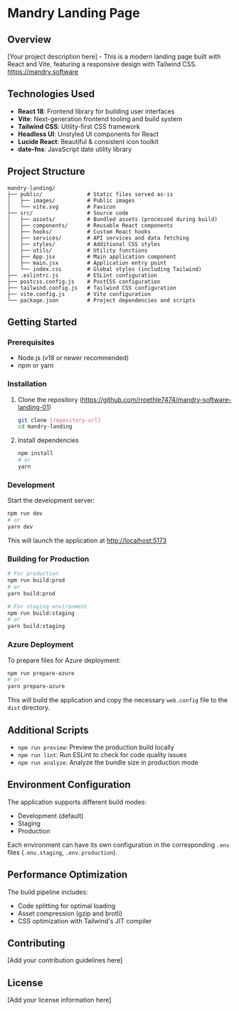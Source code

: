 # Mandry Landing Page

## Overview
[Your project description here] - This is a modern landing page built with React and Vite, featuring a responsive design with Tailwind CSS.
https://mandry.software

## Technologies Used

- **React 18**: Frontend library for building user interfaces
- **Vite**: Next-generation frontend tooling and build system
- **Tailwind CSS**: Utility-first CSS framework
- **Headless UI**: Unstyled UI components for React
- **Lucide React**: Beautiful & consistent icon toolkit
- **date-fns**: JavaScript date utility library

## Project Structure

```
mandry-landing/
├── public/              # Static files served as-is
│   ├── images/          # Public images
│   └── vite.svg         # Favicon
├── src/                 # Source code
│   ├── assets/          # Bundled assets (processed during build)
│   ├── components/      # Reusable React components
│   ├── hooks/           # Custom React hooks
│   ├── services/        # API services and data fetching
│   ├── styles/          # Additional CSS styles
│   ├── utils/           # Utility functions
│   ├── App.jsx          # Main application component
│   ├── main.jsx         # Application entry point
│   └── index.css        # Global styles (including Tailwind)
├── .eslintrc.js         # ESLint configuration
├── postcss.config.js    # PostCSS configuration
├── tailwind.config.js   # Tailwind CSS configuration
├── vite.config.js       # Vite configuration
└── package.json         # Project dependencies and scripts
```

## Getting Started

### Prerequisites

- Node.js (v18 or newer recommended)
- npm or yarn

### Installation

1. Clone the repository (https://github.com/rroethle7474/mandry-software-landing-01)
   ```bash
   git clone [repository-url]
   cd mandry-landing
   ```

2. Install dependencies
   ```bash
   npm install
   # or
   yarn
   ```

### Development

Start the development server:
```bash
npm run dev
# or
yarn dev
```

This will launch the application at [http://localhost:5173](http://localhost:5173)

### Building for Production

```bash
# For production
npm run build:prod
# or
yarn build:prod

# For staging environment
npm run build:staging
# or
yarn build:staging
```

### Azure Deployment

To prepare files for Azure deployment:
```bash
npm run prepare-azure
# or
yarn prepare-azure
```

This will build the application and copy the necessary `web.config` file to the `dist` directory.

## Additional Scripts

- `npm run preview`: Preview the production build locally
- `npm run lint`: Run ESLint to check for code quality issues
- `npm run analyze`: Analyze the bundle size in production mode

## Environment Configuration

The application supports different build modes:
- Development (default)
- Staging
- Production

Each environment can have its own configuration in the corresponding `.env` files (`.env.staging`, `.env.production`).

## Performance Optimization

The build pipeline includes:
- Code splitting for optimal loading
- Asset compression (gzip and brotli)
- CSS optimization with Tailwind's JIT compiler

## Contributing

[Add your contribution guidelines here]

## License

[Add your license information here]
